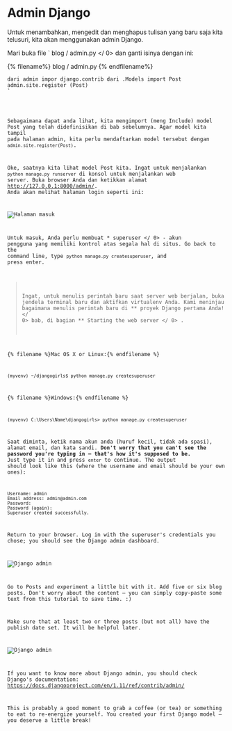 # Admin Django

Untuk menambahkan, mengedit dan menghapus tulisan yang baru saja kita telusuri, kita akan menggunakan admin Django.

Mari buka file ` blog / admin.py </ 0> dan ganti isinya dengan ini:</p>

<p>{% filename%} blog / admin.py {% endfilename%}</p>

<pre><code class="python">dari admin impor django.contrib dari .Models import Post admin.site.register (Post)
`</pre> 

Sebagaimana dapat anda lihat, kita mengimport (meng Include) model Post yang telah didefinisikan di bab sebelumnya. Agar model kita tampil pada halaman admin, kita perlu mendaftarkan model tersebut dengan `admin.site.register(Post)`.

Oke, saatnya kita lihat model Post kita. Ingat untuk menjalankan `python manage.py runserver` di konsol untuk menjalankan web server. Buka browser Anda dan ketikkan alamat http://127.0.0.1:8000/admin/. Anda akan melihat halaman login seperti ini:

![Halaman masuk](images/login_page2.png)

Untuk masuk, Anda perlu membuat * superuser </ 0> - akun pengguna yang memiliki kontrol atas segala hal di situs. Go back to the command line, type `python manage.py createsuperuser`, and press enter.</p> 

> Ingat, untuk menulis perintah baru saat server web berjalan, buka jendela terminal baru dan aktifkan virtualenv Anda. Kami meninjau bagaimana menulis perintah baru di ** proyek Django pertama Anda! </ 0> bab, di bagian ** Starting the web server </ 0> .</p> </blockquote> 
> 
> {% filename %}Mac OS X or Linux:{% endfilename %}
> 
>     (myvenv) ~/djangogirls$ python manage.py createsuperuser
>     
> 
> {% filename %}Windows:{% endfilename %}
> 
>     (myvenv) C:\Users\Name\djangogirls> python manage.py createsuperuser
>     
> 
> Saat diminta, ketik nama akun anda (huruf kecil, tidak ada spasi), alamat email, dan kata sandi. **Don't worry that you can't see the password you're typing in – that's how it's supposed to be.** Just type it in and press `enter` to continue. The output should look like this (where the username and email should be your own ones):
> 
>     Username: admin
>     Email address: admin@admin.com
>     Password:
>     Password (again):
>     Superuser created successfully.
>     
> 
> Return to your browser. Log in with the superuser's credentials you chose; you should see the Django admin dashboard.
> 
> ![Django admin](images/django_admin3.png)
> 
> Go to Posts and experiment a little bit with it. Add five or six blog posts. Don't worry about the content – you can simply copy-paste some text from this tutorial to save time. :)
> 
> Make sure that at least two or three posts (but not all) have the publish date set. It will be helpful later.
> 
> ![Django admin](images/edit_post3.png)
> 
> If you want to know more about Django admin, you should check Django's documentation: https://docs.djangoproject.com/en/1.11/ref/contrib/admin/
> 
> This is probably a good moment to grab a coffee (or tea) or something to eat to re-energize yourself. You created your first Django model – you deserve a little break!